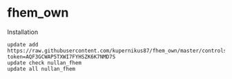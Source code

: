 # fhem_own
Installation
<pre><code>update add https://raw.githubusercontent.com/kupernikus87/fhem_own/master/controls_nullan_fhem.txt?token=AQF3GCWAP5TXWI7FYHSZK6K7NMD7S
update check nullan_fhem
update all nullan_fhem
</pre></code>
